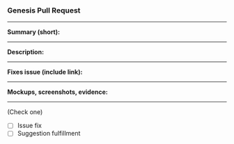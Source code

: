 ### Genesis Pull Request

---

**Summary (short):**


---
**Description:**


---
**Fixes issue (include link):**


---
**Mockups, screenshots, evidence:**


---

(Check one)
- [ ] Issue fix
- [ ] Suggestion fulfillment
